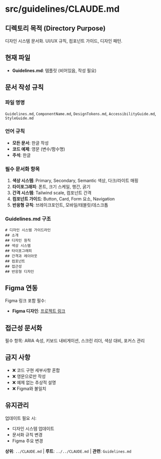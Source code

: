 # src/guidelines/CLAUDE.md

## 디렉토리 목적 (Directory Purpose)

디자인 시스템 문서화. UI/UX 규칙, 컴포넌트 가이드, 디자인 패턴.

## 현재 파일

- **Guidelines.md**: 템플릿 (비어있음, 작성 필요)

## 문서 작성 규칙

### 파일 명명
`Guidelines.md`, `ComponentName.md`, `DesignTokens.md`, `AccessibilityGuide.md`, `StyleGuide.md`

### 언어 규칙
- **모든 문서**: 한글 작성
- **코드 예제**: 영문 (변수/함수명)
- **주석**: 한글

### 필수 문서화 항목
1. **색상 시스템**: Primary, Secondary, Semantic 색상, 다크/라이트 매핑
2. **타이포그래피**: 폰트, 크기 스케일, 행간, 굵기
3. **간격 시스템**: Tailwind scale, 컴포넌트 간격
4. **컴포넌트 가이드**: Button, Card, Form 요소, Navigation
5. **반응형 규칙**: 브레이크포인트, 모바일/태블릿/데스크톱

### Guidelines.md 구조
```
# 디자인 시스템 가이드라인
## 소개
## 디자인 원칙
## 색상 시스템
## 타이포그래피
## 간격과 레이아웃
## 컴포넌트
## 접근성
## 반응형 디자인
```

## Figma 연동

Figma 링크 포함 필수:
- **Figma 디자인**: [프로젝트 링크](https://www.figma.com/design/...)

## 접근성 문서화

필수 항목: ARIA 속성, 키보드 내비게이션, 스크린 리더, 색상 대비, 포커스 관리

## 금지 사항

- ❌ 코드 구현 세부사항 혼합
- ❌ 영문으로만 작성
- ❌ 예제 없는 추상적 설명
- ❌ Figma와 불일치

## 유지관리

업데이트 필요 시:
- 디자인 시스템 업데이트
- 문서화 규칙 변경
- Figma 주요 변경

**상위**: `../CLAUDE.md` | **루트**: `../../CLAUDE.md` | **관련**: `Guidelines.md`
